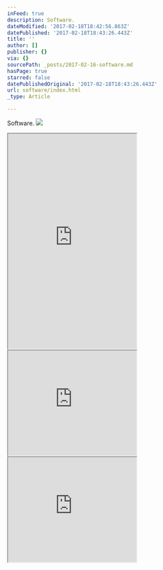 ```yaml
---
inFeed: true
description: Software.
dateModified: '2017-02-18T18:42:56.863Z'
datePublished: '2017-02-18T18:43:26.443Z'
title: ''
author: []
publisher: {}
via: {}
sourcePath: _posts/2017-02-16-software.md
hasPage: true
starred: false
datePublishedOriginal: '2017-02-18T18:43:26.443Z'
url: software/index.html
_type: Article

---
```

Software.
![](https://the-grid-user-content.s3-us-west-2.amazonaws.com/9cc8f4fa-8328-4c62-90b5-9e110cbc7f90.png)

<iframe src="https://the-grid.github.io/ed-userhtml/?g=eJzNV21v2zYQ_mz9iqv2xWoSyUmXYXAsF30bmq5dizXYMBTFQEuUzYYiDZGK4gb57zu-WJYcO1mHfliAxAr53N1zrzpPHr18_-Lirw-vYKFLPg0m_uM1JTl-KL3iFPRqSdNQ02udZEqF0yD44YsinFRlxmV2eRMUUuijgpSMr8ZwQRayJGfusKFsvtBjmEme-yPFvtIxHJ8sr8-C2y1VkLOrm6Ak1ZyJo5nUWpZjGMU_03I3Nua00JnkdSmQBZcETZmjs6BhuV6gmdORsdM1_MQczEh2Oa9kLfIjFJcVihmiK8q5bM6CjFNSrVXdMayWRLQsK-fgqXdnktiYYYwmKqvYUnej94VcEXdqgpg8_rafIHgMb1DDR6f3mSEELwyjI5itule_Mg3DpmnijcFLpuNMlhHquFgwBUJqllEoa6VBabICJjTJNBSyglqROUXgH0yhoi29RGOp6OU4SXYaSKwGbUx4_4nI4Xg0UlDKiqIP3_aTBMEVqcDHP70JBkuSF4zyfFzUItNMimER4fGgorquBAyLyfEoegrhKDwoYAxFMLg9DAZqIZusrioqtGYl3QhbWWMiJ5rK2ZdU0AZe4vMw8heZTo0_8drw0CPjOdWvZV2pYRQdhOPwYC_qHRO1pg_jPtJMitzg0LRFZbqiRcyEoNXri3dv00z3bxTVz7Su2Az1D0PNNKfhITI2ClgBQ1N8srD5iBfItSGX9FEaYt3Tggmah9ENJAkibXjBZI0aE054Y8dqTtNhT9HGmdI62D9T1hlzFtkYDwa2q86FptUV4UOf0tiko4osoGEil02MJU1MbtJcZnWJGTOxecWpeXy-Os-HIZYtM70YRjGqqqmRvg3sr0k2E0z_2wxvnNxvzlP9O9NhK6LqWcnuF3MQTI2WYodgLEXGWXaZ9pkO1oHBTNgHS9PJWmfT0LX-R6rD9iZnisw4zVNduXD4digIV9RFxgErinrvpW0R26zXYntIt5xb51pCawZryLp60rYIty4V5TTT-xW4YnsI5cpvH2pHdEyFODh6pXaFRz1fXZD5b6TEVnPITXw2xNONkk-jz-v7Luku4rhFdAl3EScGYYbq0DBk6egM2OQn8_fgwBWM6VU2OfkxwlY-L3CcM86hYahVQEXEnAKOAEsQ3OSE0dHJk7Z0NtQ_sc-2Od4vbWb7c4pFh3D3xEbwEO6OxDRlm7rtev9djLQTtWemG8LvYqYdyNaML5S2wvqvFNumvaGGWdTtuOv0y14Ft4fmTTmK_CvL9__WJOuN4HQrg7FcuqrZPncfND_Hprv-3E7Nremd3slWX2Hv5j6Vm-Gf3slMX2Xv5j6Vu0aDH3Z3ue1E7B4JDnHrlze7s-Dmm_gNeCbz1f9vEZ7gPCiB2KpIwxBKqhcyxyekipLA8Lmrzp9P7WXGiVJpuFmdw-kLV4VwYVajSWKgMDFrbleTef2BDYQR1ljXRwjJmJiPAZ0Ipxg-FJk6-fsN4rvLLbA9a9OJS47R5B7ATBOvdy_GD4OHYL6Z_wtLeGZD3ZJlYll3N_vQxqndSsCkNg1PT0Pwb2yzMiu_M69kresZtdtyQ3S2eHqV_pKJr7__-Yacf2hCSNbB98E21TLGjb0qCYfj4-W1L61w-vitX5XMhF_i1g5aAic4LxZbbnYZu5d0y6318pFzo7e2WDJdYbsItLL-PyPWXRtQKlhbTkytYqs8_IVoPRfN-obTtNeOvg8T-_30H9DL_Vk" height="500" style=""></iframe>

<iframe src="https://the-grid.github.io/ed-userhtml/?g=eJxNjTEKwzAMRfecwnH3iC4egiLIkNITdHcStw6okXEEprev06nThwf_PYz6ZsJZ1o-ZX4uw5MFenJvcbbTUYLzSPTCLKZJ5bREqaDARehNzeA42qqajByildJ415N1r6Ha29NiOTc34x-rdE0KqBjiL5_76X2LdK00" height="244" style=""></iframe>

    

<iframe src="https://the-grid.github.io/ed-userhtml/?g=eJwDAAAAAAE" height="244" style=""></iframe>